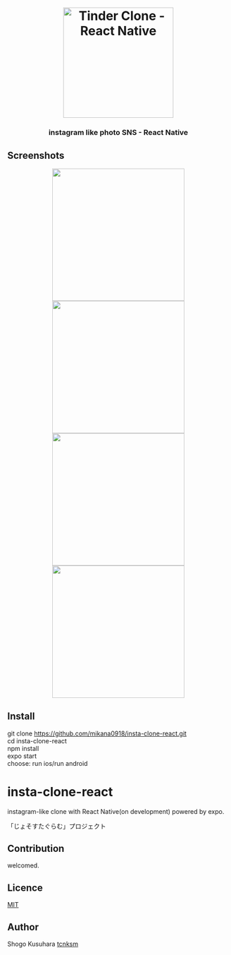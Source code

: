 <h1 align="center">
<img
		width="250"
		alt="Tinder Clone - React Native"
		src="https://github.com/mikana0918/insta-clone-react/blob/master/スクリーンショット 2019-09-16 21.56.31.png">
</h1>
<h3 align="center">
	instagram like photo SNS - React Native
</h3>

## Screenshots
<p align="center">
	<img src="https://github.com/mikana0918/insta-clone-react/blob/master/SS1.png" width="300">
	<img src="https://github.com/mikana0918/insta-clone-react/blob/master/SS2.png.png" width="300">
	<img src="https://github.com/mikana0918/insta-clone-react/blob/master/SS3.png" width="300">
	<img src="https://github.com/mikana0918/insta-clone-react/blob/master/SS4.png" width="300">
</p>

## Install
git clone https://github.com/mikana0918/insta-clone-react.git</br>
cd insta-clone-react</br>
npm install</br>
expo start</br>
choose: run ios/run android

# insta-clone-react
instagram-like clone with React Native(on development)
powered by expo.</br>

「じょそすたぐらむ」プロジェクト</br>

## Contribution
welcomed.

## Licence

[MIT](https://github.com/tcnksm/tool/blob/master/LICENCE)

## Author
Shogo Kusuhara
[tcnksm](https://github.com/tcnksm)
